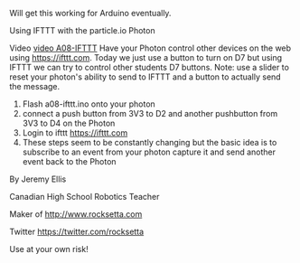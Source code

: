 Will get this working for Arduino eventually.





Using IFTTT with the particle.io Photon

Video [video A08-IFTTT](https://youtu.be/DOlYkTn84Bs?list=PL57Dnr1H_egsL0r4RXPA4PY2yZhOJk5Nr&t=5s) Have your Photon control other devices on the web using https://ifttt.com. Today we just use a button to turn on D7 but using IFTTT we can try to control other students D7 buttons. Note: use a slider to reset your photon's ability to send to IFTTT and a button to actually send the message.

1. Flash a08-ifttt.ino onto your photon
1. connect a push button from 3V3 to D2 and another pushbutton from 3V3 to D4 on the Photon
1. Login to ifttt  https://ifttt.com
1. These steps seem to be constantly changing but the basic idea is to subscribe to an event from your photon capture it 
and send another event back to the Photon





By Jeremy Ellis

Canadian High School Robotics Teacher

Maker of http://www.rocksetta.com

Twitter https://twitter.com/rocksetta

Use at your own risk!
